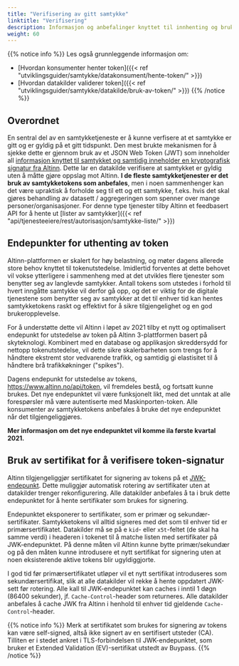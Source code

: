 ```yaml
---
title: "Verifisering av gitt samtykke"
linktitle: "Verifisering"
description: Informasjon og anbefalinger knyttet til innhenting og bruk av samtykketokens samt bruk av samtykkelister.
weight: 60
---
```


{{% notice info %}}
Les også grunnleggende informasjon om:
* [Hvordan konsumenter henter token]({{< ref "utviklingsguider/samtykke/datakonsument/hente-token/" >}})
* [Hvordan datakilder validerer token]({{< ref "utviklingsguider/samtykke/datakilde/bruk-av-token/" >}})
{{% /notice %}}

## Overordnet

En sentral del av en samtykketjeneste er å kunne verfisere at et samtykke er gitt og er gyldig på et gitt tidspunkt. Den mest brukte mekanismen for å sjekke dette er gjennom bruk av et JSON Web Token (JWT) som inneholder all [informasjon knyttet til samtykket og samtidig inneholder en kryptografisk signatur fra Altinn](/docs/utviklingsguider/samtykke/datakilde/bruk-av-token/#bruk-av-self-contained-oauth-token). Dette lar en datakilde verifisere at samtykket er gyldig uten å måtte gjøre oppslag mot Altinn. **I de fleste samtykketjenester er det bruk av samtykketokens som anbefales**, men i noen sammenhenger kan det være upraktisk å forholde seg til ett og ett samtykke, f.eks. hvis det skal gjøres behandling av datasett / aggregeringen som spenner over mange personer/organisasjoner. For denne type tjenester tilby Altinn et feedbasert API for å hente ut [lister av samtykker]({{< ref "api/tjenesteeiere/rest/autorisasjon/samtykke-liste/" >}})

## Endepunkter for uthenting av token

Altinn-plattformen er skalert for høy belastning, og møter dagens allerede store behov knyttet til tokenutstedelse. Imidlertid forventes at dette behovet vil vokse ytterligere i sammenheng med at det utvikles flere tjenester som benytter seg av langlevde samtykker. Antall tokens som utstedes i forhold til hvert inngåtte samtykke vil derfor gå opp, og det er viktig for de digitale tjenestene som benytter seg av samtykker at det til enhver tid kan hentes samtykketokens raskt og effektivt for å sikre tilgjengelighet og en god brukeropplevelse.

For å understøtte dette vil Altinn i løpet av 2021 tilby et nytt og optimalisert endepunkt for utstedelse av token på Altinn 3-plattformen basert på skyteknologi. Kombinert med  en database og applikasjon skreddersydd for nettopp tokenutstedelse, vil dette sikre skalerbarheten som trengs for å håndtere ekstremt stor vedvarende trafikk, og samtidig gi elastisitet til å håndtere brå trafikkøkninger ("spikes").

Dagens endepunkt for utstedelse av tokens, https://www.altinn.no/api/token, vil fremdeles bestå, og fortsatt kunne brukes. Det nye endepunktet vil være funksjonelt likt, med det unntak at alle forespørsler må være autentiserte med Maskinporten-token. Alle konsumenter av samtykketokens anbefales å bruke det nye endepunktet når det tilgjengeliggjøres.

**Mer informasjon om det nye endepunktet vil komme ila første kvartal 2021.**

## Bruk av sertifikat for å verifisere token-signatur
 
Altinn tilgjengeliggjør sertifikatet for signering av tokens på et [JWK-endepunkt](/docs/utviklingsguider/samtykke/datakilde/bruk-av-token/#json-web-keys-jwk). Dette muliggjør automatisk rotering av sertifikater uten at datakilder trenger rekonfigurering. Alle datakilder anbefales å ta i bruk dette endepunktet for å hente sertifikater som brukes for signering.

Endepunktet eksponerer to sertifikater, som er primær og sekundær-sertifikater. Samtykketokens vil alltid signeres med det som til enhver tid er primærsertifikatet. Datakilder må se på e `kid`- eller `x5t`-feltet (de skal ha samme verdi) i headeren i tokenet til å matche listen med sertifikater på JWK-endepunktet. På denne måten vil Altinn kunne bytte primær/sekundær og på den måten kunne introdusere et nytt sertifikat for signering uten at noen eksisterende aktive tokens blir ugyldiggjorte. 

I god tid før primærsertifikatet utløper vil et nytt sertifikat introduseres som sekundærsertifikat, slik at alle datakilder vil rekke å hente oppdatert JWK-sett før rotering. Alle kall til JWK-endepunktet kan caches i inntil 1 døgn (86400 sekunder), jf. `Cache-Control`-header som returneres. Alle datakilder anbefales å cache JWK fra Altinn i henhold til enhver tid gjeldende `Cache-Control`-header.

{{% notice info %}}
Merk at sertifikatet som brukes for signering av tokens kan være self-signed, altså ikke signert av en sertifisert utsteder (CA). Tilliten er i stedet ankret i TLS-forbindelsen til JWK-endepunktet, som bruker et Extended Validation (EV)-sertifikat utstedt av Buypass.
{{% /notice %}}
